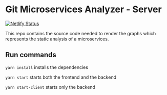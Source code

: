 # Git Microservices Analyzer - Server

[![Netlify Status](https://api.netlify.com/api/v1/badges/3d840bbf-e72c-4ff6-a3db-52900ce3c98d/deploy-status)](https://app.netlify.com/sites/git-microservices-analyzer/deploys)

This repo contains the source code needed to render the graphs which represents the static analysis of a microservices.

## Run commands

`yarn install` installs the dependencies

`yarn start` starts both the frontend and the backend

`yarn start-client` starts only the backend
